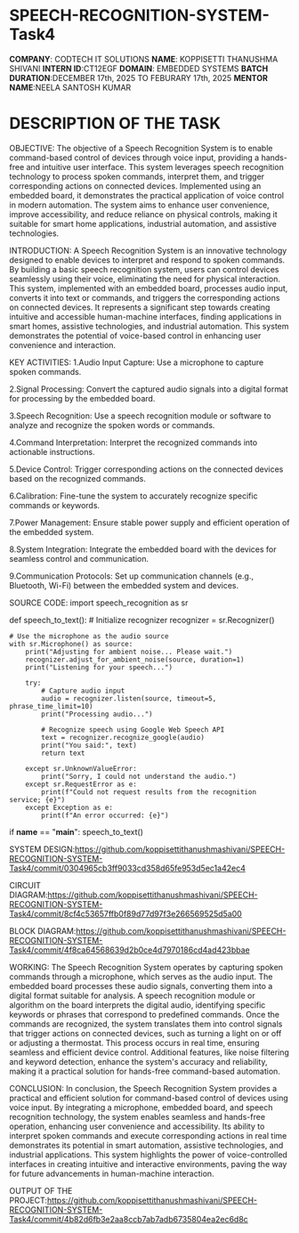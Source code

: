 # SPEECH-RECOGNITION-SYSTEM-Task4

**COMPANY**: CODTECH IT SOLUTIONS
**NAME**: KOPPISETTI THANUSHMA SHIVANI
**INTERN ID**:CT12EGF
**DOMAIN**: EMBEDDED SYSTEMS
**BATCH DURATION**:DECEMBER 17th, 2025 TO FEBURARY 17th, 2025
**MENTOR NAME**:NEELA SANTOSH KUMAR

# DESCRIPTION OF THE TASK

OBJECTIVE:
   The objective of a Speech Recognition System is to enable command-based control of devices through voice input, providing a hands-free and intuitive user interface. This system leverages speech recognition technology to process spoken commands, interpret them, and trigger corresponding actions on connected devices. Implemented using an embedded board, it demonstrates the practical application of voice control in modern automation. The system aims to enhance user convenience, improve accessibility, and reduce reliance on physical controls, making it suitable for smart home applications, industrial automation, and assistive technologies.

INTRODUCTION:
  A Speech Recognition System is an innovative technology designed to enable devices to interpret and respond to spoken commands. By building a basic speech recognition system, users can control devices seamlessly using their voice, eliminating the need for physical interaction. This system, implemented with an embedded board, processes audio input, converts it into text or commands, and triggers the corresponding actions on connected devices. It represents a significant step towards creating intuitive and accessible human-machine interfaces, finding applications in smart homes, assistive technologies, and industrial automation. This system demonstrates the potential of voice-based control in enhancing user convenience and interaction.

KEY ACTIVITIES:
1.Audio Input Capture:
Use a microphone to capture spoken commands.

2.Signal Processing:
Convert the captured audio signals into a digital format for processing by the embedded board.

3.Speech Recognition:
Use a speech recognition module or software to analyze and recognize the spoken words or commands.

4.Command Interpretation:
Interpret the recognized commands into actionable instructions.

5.Device Control:
Trigger corresponding actions on the connected devices based on the recognized commands.

6.Calibration:
Fine-tune the system to accurately recognize specific commands or keywords.

7.Power Management:
Ensure stable power supply and efficient operation of the embedded system.

8.System Integration:
Integrate the embedded board with the devices for seamless control and communication.

9.Communication Protocols:
Set up communication channels (e.g., Bluetooth, Wi-Fi) between the embedded system and devices.

SOURCE CODE:
import speech_recognition as sr

def speech_to_text():
    # Initialize recognizer
    recognizer = sr.Recognizer()

    # Use the microphone as the audio source
    with sr.Microphone() as source:
        print("Adjusting for ambient noise... Please wait.")
        recognizer.adjust_for_ambient_noise(source, duration=1)
        print("Listening for your speech...")

        try:
            # Capture audio input
            audio = recognizer.listen(source, timeout=5, phrase_time_limit=10)
            print("Processing audio...")

            # Recognize speech using Google Web Speech API
            text = recognizer.recognize_google(audio)
            print("You said:", text)
            return text

        except sr.UnknownValueError:
            print("Sorry, I could not understand the audio.")
        except sr.RequestError as e:
            print(f"Could not request results from the recognition service; {e}")
        except Exception as e:
            print(f"An error occurred: {e}")

if __name__ == "__main__":
    speech_to_text()


SYSTEM DESIGN:https://github.com/koppisettithanushmashivani/SPEECH-RECOGNITION-SYSTEM-Task4/commit/0304965cb3ff9033cd358d65fe953d5ec1a42ec4

CIRCUIT DIAGRAM:https://github.com/koppisettithanushmashivani/SPEECH-RECOGNITION-SYSTEM-Task4/commit/8cf4c53657ffb0f89d77d97f3e266569525d5a00

BLOCK DIAGRAM:https://github.com/koppisettithanushmashivani/SPEECH-RECOGNITION-SYSTEM-Task4/commit/4f8ca64568639d2b0ce4d7970186cd4ad423bbae

 WORKING:
    The Speech Recognition System operates by capturing spoken commands through a microphone, which serves as the audio input. The embedded board processes these audio signals, converting them into a digital format suitable for analysis. A speech recognition module or algorithm on the board interprets the digital audio, identifying specific keywords or phrases that correspond to predefined commands. Once the commands are recognized, the system translates them into control signals that trigger actions on connected devices, such as turning a light on or off or adjusting a thermostat. This process occurs in real time, ensuring seamless and efficient device control. Additional features, like noise filtering and keyword detection, enhance the system's accuracy and reliability, making it a practical solution for hands-free command-based automation.

CONCLUSION:
  In conclusion, the Speech Recognition System provides a practical and efficient solution for command-based control of devices using voice input. By integrating a microphone, embedded board, and speech recognition technology, the system enables seamless and hands-free operation, enhancing user convenience and accessibility. Its ability to interpret spoken commands and execute corresponding actions in real time demonstrates its potential in smart automation, assistive technologies, and industrial applications. This system highlights the power of voice-controlled interfaces in creating intuitive and interactive environments, paving the way for future advancements in human-machine interaction.


OUTPUT OF THE PROJECT:https://github.com/koppisettithanushmashivani/SPEECH-RECOGNITION-SYSTEM-Task4/commit/4b82d6fb3e2aa8ccb7ab7adb6735804ea2ec6d8c








